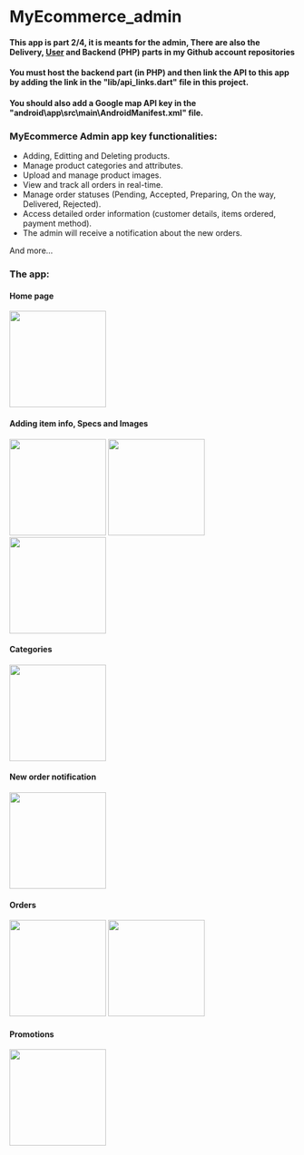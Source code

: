# MyEcommerce_admin

#### This app is part 2/4, it is meants for the admin, There are also the Delivery, [User](https://github.com/MMN20/my-ecommerce-user-flutter-php) and Backend (PHP) parts in my Github account repositories 

#### You must host the backend part (in PHP) and then link the API to this app by adding the link in the "lib/api_links.dart" file in this project.

#### You should also add a Google map API key in the "android\app\src\main\AndroidManifest.xml" file.



 ### MyEcommerce Admin app key functionalities:

 - Adding, Editting and Deleting products.
 - Manage product categories and attributes.
 - Upload and manage product images.
 - View and track all orders in real-time.
 - Manage order statuses (Pending, Accepted, Preparing, On the way, Delivered, Rejected).
 - Access detailed order information (customer details, items ordered, payment method).
 - The admin will receive a notification about the new orders.

 And more...

  ### The app:

 #### Home page

<img src="https://github.com/MMN20/my-ecommerce-user-flutter-php/assets/89737500/f2cecb63-1e02-46d3-9164-46bd57adb2eb" width="170" />
 
#### Adding item info, Specs and Images
<img src="https://github.com/MMN20/my-ecommerce-user-flutter-php/assets/89737500/e869220e-6c89-4a80-acc3-be104f5bd6a6" width="170" />
<img src="https://github.com/MMN20/my-ecommerce-user-flutter-php/assets/89737500/fbbb4d46-a44e-478a-bab8-a50c1fe9be67" width="170" />
<img src="https://github.com/MMN20/my-ecommerce-user-flutter-php/assets/89737500/65cf23c1-6ac6-4912-a6cd-148ae723d0a9" width="170" />

#### Categories
<img src="https://github.com/MMN20/my-ecommerce-user-flutter-php/assets/89737500/6550387c-0cef-4455-9a6a-03300c753886" width="170" />

#### New order notification
<img src="https://github.com/MMN20/my-ecommerce-user-flutter-php/assets/89737500/6adff772-4913-41db-9f5c-28587d29f17f" width="170" />



#### Orders
<img src="https://github.com/MMN20/my-ecommerce-user-flutter-php/assets/89737500/5b32f2b8-feda-41ff-ae75-a820fa63fc22" width="170" />
<img src="https://github.com/MMN20/my-ecommerce-user-flutter-php/assets/89737500/9f6ff0e4-e200-45cf-ad9d-148bbd56fa2c" width="170" />


#### Promotions
<img src="https://github.com/MMN20/my-ecommerce-user-flutter-php/assets/89737500/b6f4057b-f3aa-43db-a860-200caa4f623b" width="170" />


